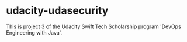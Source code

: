 # udacity-udasecurity

This is project 3 of the Udacity Swift Tech Scholarship program 'DevOps Engineering with Java'.
